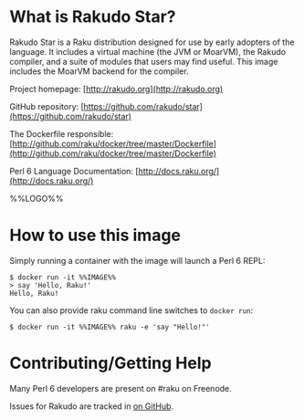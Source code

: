 # What is Rakudo Star?

Rakudo Star is a Raku distribution designed for use by early adopters of the language. It includes a virtual machine (the JVM or MoarVM), the Rakudo compiler, and a suite of modules that users may find useful. This image includes the MoarVM backend for the compiler.

Project homepage: [http://rakudo.org](http://rakudo.org)

GitHub repository: [https://github.com/rakudo/star](https://github.com/rakudo/star)

The Dockerfile responsible: [http://github.com/raku/docker/tree/master/Dockerfile](http://github.com/raku/docker/tree/master/Dockerfile)

Perl 6 Language Documentation: [http://docs.raku.org/](http://docs.raku.org/)

%%LOGO%%

# How to use this image

Simply running a container with the image will launch a Perl 6 REPL:

```console
$ docker run -it %%IMAGE%%
> say 'Hello, Raku!'
Hello, Raku!
```

You can also provide raku command line switches to `docker run`:

```console
$ docker run -it %%IMAGE%% raku -e 'say "Hello!"'
```

# Contributing/Getting Help

Many Perl 6 developers are present on #raku on Freenode.

Issues for Rakudo are tracked in [on GitHub](https://github.com/rakudo/rakudo/issues/).
